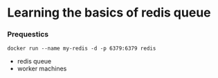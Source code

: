 # Learning the basics of redis queue
### Prequestics
```
docker run --name my-redis -d -p 6379:6379 redis
```

- redis queue
- worker machines
